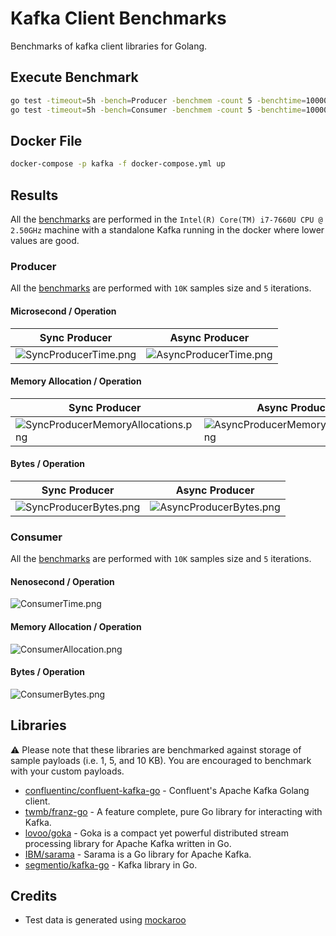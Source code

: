 # Kafka Client Benchmarks

Benchmarks of kafka client libraries for Golang.

## Execute Benchmark

```bash
go test -timeout=5h -bench=Producer -benchmem -count 5 -benchtime=10000x > results/producer.out
go test -timeout=5h -bench=Consumer -benchmem -count 5 -benchtime=100000x > results/consumer.out
```

## Docker File

```bash
docker-compose -p kafka -f docker-compose.yml up
```

## Results

All the [benchmarks](/kafka-client/results) are performed in the `Intel(R) Core(TM) i7-7660U CPU @ 2.50GHz` machine with a standalone Kafka running in the docker where lower values are good.

### Producer

All the [benchmarks](/kafka-client/results/producer_results.out) are performed with `10K` samples size and `5` iterations.

#### Microsecond / Operation

| Sync Producer                                                       | Async Producer                                                        |
| ------------------------------------------------------------------- | --------------------------------------------------------------------- |
| ![SyncProducerTime.png](/kafka-client/results/SyncProducerTime.png) | ![AsyncProducerTime.png](/kafka-client/results/AsyncProducerTime.png) |

#### Memory Allocation / Operation

| Sync Producer                                                                    | Async Producer                                                                     |
| -------------------------------------------------------------------------------- | ---------------------------------------------------------------------------------- |
| ![SyncProducerMemoryAllocations.png](/kafka-client/results/SyncProducerMemoryAllocations.png) | ![AsyncProducerMemoryAllocations.png](/kafka-client/results/AsyncProducerMemoryAllocations.png) |

#### Bytes / Operation

| Sync Producer                                                        | Async Producer                                                         |
| -------------------------------------------------------------------- | ---------------------------------------------------------------------- |
| ![SyncProducerBytes.png](/kafka-client/results/SyncProducerBytes.png) | ![AsyncProducerBytes.png](/kafka-client/results/AsyncProducerBytes.png) |

### Consumer

All the [benchmarks](/kafka-client/results/consumer_results.out) are performed with `10K` samples size and `5` iterations.

#### Nenosecond / Operation

![ConsumerTime.png](/kafka-client/results/ConsumerTime.png)

#### Memory Allocation / Operation

![ConsumerAllocation.png](/kafka-client/results/ConsumerAllocation.png)

#### Bytes / Operation

![ConsumerBytes.png](/kafka-client/results/ConsumerBytes.png)

## Libraries

:warning: Please note that these libraries are benchmarked against storage of sample payloads (i.e. 1, 5, and 10 KB). You are encouraged to benchmark with your custom payloads.

- [confluentinc/confluent-kafka-go](https://github.com/confluentinc/confluent-kafka-go) - Confluent's Apache Kafka Golang client.
- [twmb/franz-go](https://github.com/twmb/franz-go) - A feature complete, pure Go library for interacting with Kafka.
- [lovoo/goka](https://github.com/lovoo/goka) - Goka is a compact yet powerful distributed stream processing library for Apache Kafka written in Go.
- [IBM/sarama](https://github.com/IBM/sarama) - Sarama is a Go library for Apache Kafka.
- [segmentio/kafka-go](https://github.com/segmentio/kafka-go) - Kafka library in Go.
  
## Credits

- Test data is generated using [mockaroo](https://www.mockaroo.com/)
